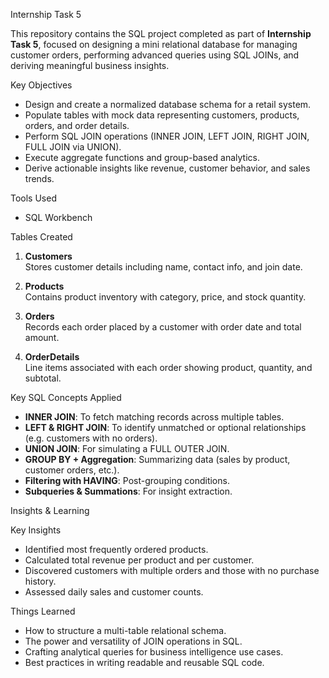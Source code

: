Internship Task 5 

This repository contains the SQL project completed as part of **Internship Task 5**, focused on designing a mini relational database for managing customer orders, 
performing advanced queries using SQL JOINs, and deriving meaningful business insights.

Key Objectives
- Design and create a normalized database schema for a retail system.
- Populate tables with mock data representing customers, products, orders, and order details.
- Perform SQL JOIN operations (INNER JOIN, LEFT JOIN, RIGHT JOIN, FULL JOIN via UNION).
- Execute aggregate functions and group-based analytics.
- Derive actionable insights like revenue, customer behavior, and sales trends.

Tools Used
- SQL Workbench

Tables Created

1. **Customers**  
   Stores customer details including name, contact info, and join date.

2. **Products**  
   Contains product inventory with category, price, and stock quantity.

3. **Orders**  
   Records each order placed by a customer with order date and total amount.

4. **OrderDetails**  
   Line items associated with each order showing product, quantity, and subtotal.

Key SQL Concepts Applied

- **INNER JOIN**: To fetch matching records across multiple tables.
- **LEFT & RIGHT JOIN**: To identify unmatched or optional relationships (e.g. customers with no orders).
- **UNION JOIN**: For simulating a FULL OUTER JOIN.
- **GROUP BY + Aggregation**: Summarizing data (sales by product, customer orders, etc.).
- **Filtering with HAVING**: Post-grouping conditions.
- **Subqueries & Summations**: For insight extraction.

Insights & Learning

Key Insights
- Identified most frequently ordered products.
- Calculated total revenue per product and per customer.
- Discovered customers with multiple orders and those with no purchase history.
- Assessed daily sales and customer counts.

Things Learned
- How to structure a multi-table relational schema.
- The power and versatility of JOIN operations in SQL.
- Crafting analytical queries for business intelligence use cases.
- Best practices in writing readable and reusable SQL code.

